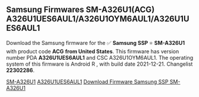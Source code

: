 <h2>Samsung Firmwares SM-A326U1(ACG) A326U1UES6AUL1/A326U1OYM6AUL1/A326U1UES6AUL1</h2>
Download the Samsung firmware for the ✅ <strong>Samsung SSP </strong> ⭐ <strong>SM-A326U1</strong> with product code <strong>ACG</strong> <strong> from United States</strong>. This firmware has version number PDA <strong>A326U1UES6AUL1</strong> and CSC A326U1OYM6AUL1. The operating system of this firmware is Android R , with build date 2021-12-21. Changelist <strong>22302286</strong>.

[SM-A326U1](https://samfirm.shop/samsung/model/SM-A326U1)
[A326U1UES6AUL1](https://samfirm.shop/samsung/pda/A326U1UES6AUL1)
[Download Firmware Samsung SSP SM-A326U1](https://samfirm.shop/samsung/firmware/483800)
